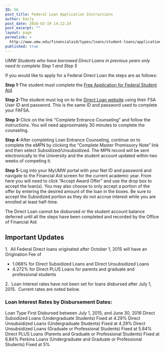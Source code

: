 ```yaml
---
ID: 56
post_title: Federal Loan Application Instructions
author: Emily
post_date: 2016-02-19 14:12:24
post_excerpt: ""
layout: page
permalink: >
  http://www.umw.edu/financialaid/types/loans/student-loans/application-instructions/
published: true
---
```

<em>UMW Students who have borrowed Direct Loans in previous years only need to complete Step 1 and Step 5</em>

If you would like to apply for a Federal Direct Loan the steps are as follows:

<strong>Step 1</strong>-The student must complete the <a href="http://www.fafsa.gov">Free Application for Federal Student Aid</a>.

<strong>Step 2</strong>-The student must log on to the <a href="https://studentloans.gov/myDirectLoan/index.action">Direct Loan website</a> using their FSA User ID and password. This is the same ID and password used to complete your FAFSA.

<strong>Step 3</strong>-Click on the link “Complete Entrance Counseling” and follow the instructions. You will need approximately 30 minutes to complete the counseling.

<strong>Step 4</strong>-After completing Loan Entrance Counseling, continue on to complete the eMPN by clicking the “Complete Master Promissory Note” link and then select Subsidized/Unsubsidized. The MPN record will be sent electronically to the University and the student account updated within two weeks of competing it.

<strong>Step 5</strong>-Log into your MyUMW portal with your Net ID and password and navigate to the Financial Aid screen for the current academic year. From here you will need to click “Accept Award Offer” and use the drop box to accept the loan(s). You may also choose to only accept a portion of the offer by entering the desired amount of the loan in the boxes. Be sure to accept the Subsidized portion as they do not accrue interest while you are enrolled at least half-time.

The Direct Loan cannot be disbursed or the student account balance deferred until all the steps have been completed and recorded by the Office of Financial Aid.
<h2>Important Updates</h2>
1.  All Federal Direct loans originated after October 1, 2015 will have an Origination Fee of
<ul>
	<li>1.068% for Direct Subsidized Loans and Direct Unsubsidized Loans</li>
	<li>4.272% for Direct PLUS Loans for parents and graduate and professional students</li>
</ul>
2.  Loan Interest rates have not been set for loans disbursed after July 1, 2015.  Current rates are noted below.
<h3>Loan Interest Rates by Disbursement Dates:</h3>
Loan Type First Disbursed between July 1, 2015, and June 30, 2016
Direct Subsidized Loans (Undergraduate Students) Fixed at 4.29%
Direct Unsubsidized Loans (Undergraduate Students) Fixed at 4.29%
Direct Unsubsidized Loans (Graduate or Professional Students) Fixed at 5.84%
Direct PLUS Loans (Parents and Graduate or Professional Students) Fixed at 6.84%
Perkins Loans (Undergraduate and Graduate or Professional Students) Fixed at 5%
